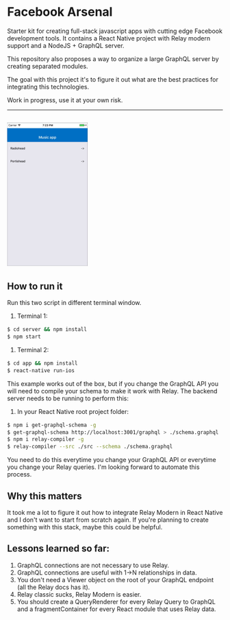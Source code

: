 # Facebook Arsenal

Starter kit for creating full-stack javascript apps with cutting edge Facebook development tools. It contains a React Native project with Relay modern support and a NodeJS + GraphQL server.

This repository also proposes a way to organize a large GraphQL server by creating separated modules.

The goal with this project it's to figure it out what are the best practices for integrating this technologies.

Work in progress, use it at your own risk.

---
![alt tag](./demo/appDemo.gif)
---

## How to run it

Run this two script in different terminal window.

1. Terminal 1:
```bash
$ cd server && npm install
$ npm start
```

1. Terminal 2:
```bash
$ cd app && npm install
$ react-native run-ios
```

This example works out of the box, but if you change the GraphQL API you will need to compile your schema to make it work with Relay. The backend server needs to be running to perform this:

1. In your React Native root project folder:

```bash
$ npm i get-graphql-schema -g
$ get-graphql-schema http://localhost:3001/graphql > ./schema.graphql
$ npm i relay-compiler -g
$ relay-compiler --src ./src --schema ./schema.graphql
```
You need to do this everytime you change your GraphQL API or everytime you change your Relay queries. I'm looking forward to automate this process.

## Why this matters

It took me a lot to figure it out how to integrate Relay Modern in React Native and I don't want to start from scratch again. If you're planning to create something with this stack, maybe this could be helpful.

## Lessons learned so far:
1. GraphQL connections are not necessary to use Relay.
1. GraphQL connections are useful with 1->N relationships in data.
1. You don't need a Viewer object on the root of your GraphQL endpoint (all the Relay docs has it).
1. Relay classic sucks, Relay Modern is easier.
1. You should create a QueryRenderer for every Relay Query to GraphQL and a fragmentContainer for every React module that uses Relay data.
